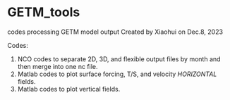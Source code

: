 # GETM_tools
codes processing GETM model output
Created by Xiaohui on Dec.8, 2023

Codes:
1. NCO codes to separate 2D, 3D, and flexible output files by month and then merge into one nc file.
2. Matlab codes to plot surface forcing, T/S, and velocity *HORIZONTAL* fields.
3. Matlab codes to plot vertical fields.
